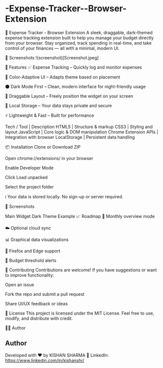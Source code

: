 # -Expense-Tracker--Browser-Extension
💸 Expense Tracker - Browser Extension
A sleek, draggable, dark-themed expense tracking extension built to help you manage your budget directly from your browser.
Stay organized, track spending in real-time, and take control of your finances — all with a minimal, modern UI.

📸 Screenshots
!(screenshot)[Screenshot.jpeg]

🚀 Features
✅ Expense Tracking – Quickly log and monitor expenses

🎨 Color-Adaptive UI – Adapts theme based on placement

🌑 Dark Mode First – Clean, modern interface for night-friendly usage

🧲 Draggable Layout – Freely position the widget on your screen

🔐 Local Storage – Your data stays private and secure

⚡ Lightweight & Fast – Built for performance

Tech / Tool | Description
 HTML5 | Structure & markup
 CSS3 | Styling and layout
 JavaScript | Core logic & DOM manipulation
 Chrome Extension APIs | Integration with browser
 LocalStorage | Persistent data handling

📦 Installation
Clone or Download ZIP

Open chrome://extensions/ in your browser

Enable Developer Mode

Click Load unpacked

Select the project folder

ℹ️ Your data is stored locally. No sign-up or server required.

📸 Screenshots

Main Widget	Dark Theme Example
📈 Roadmap
🔄 Monthly overview mode

☁️ Optional cloud sync

📊 Graphical data visualizations

🧩 Firefox and Edge support

🔔 Budget threshold alerts

🤝 Contributing
Contributions are welcome!
If you have suggestions or want to improve functionality:

Open an issue

Fork the repo and submit a pull request

Share UI/UX feedback or ideas

📜 License
This project is licensed under the MIT License.
Feel free to use, modify, and distribute with credit.

👨‍💻 Author
## Author
Developed with ❤️ by KISHAN SHARMA
🔗 LinkedIn: https://www.linkedin.com/in/kishanshr/

